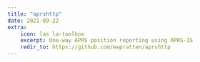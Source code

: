 ```yaml
---
title: "aprshttp"
date: 2021-09-22
extra:
    icon: las la-toolbox
    excerpt: One-way APRS position reporting using APRS-IS
    redir_to: https://github.com/ewpratten/aprshttp
---
```

